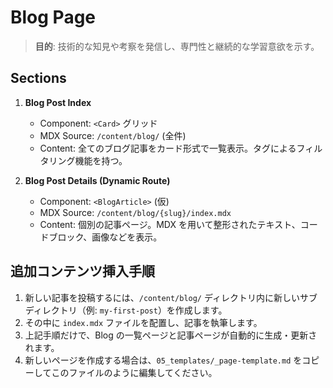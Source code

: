 # Blog Page

> **目的**: 技術的な知見や考察を発信し、専門性と継続的な学習意欲を示す。

## Sections

1.  **Blog Post Index**
    *   Component: `<Card>` グリッド
    *   MDX Source: `/content/blog/` (全件)
    *   Content: 全てのブログ記事をカード形式で一覧表示。タグによるフィルタリング機能を持つ。

2.  **Blog Post Details (Dynamic Route)**
    *   Component: `<BlogArticle>` (仮)
    *   MDX Source: `/content/blog/{slug}/index.mdx`
    *   Content: 個別の記事ページ。MDX を用いて整形されたテキスト、コードブロック、画像などを表示。

## 追加コンテンツ挿入手順

1.  新しい記事を投稿するには、`/content/blog/` ディレクトリ内に新しいサブディレクトリ（例: `my-first-post`）を作成します。
2.  その中に `index.mdx` ファイルを配置し、記事を執筆します。
3.  上記手順だけで、Blog の一覧ページと記事ページが自動的に生成・更新されます。
4.  新しいページを作成する場合は、`05_templates/_page-template.md` をコピーしてこのファイルのように編集してください。 